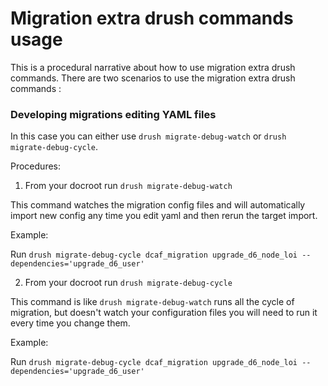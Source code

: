 # Migration extra drush commands usage

This is a procedural narrative about how to use migration extra drush commands.
There are two scenarios to use the migration extra drush commands :

### Developing migrations editing YAML files

In this case you can either use ```drush migrate-debug-watch``` or ```drush migrate-debug-cycle```.

Procedures:

1. From your docroot run ```drush migrate-debug-watch```

This command watches the migration config files and will automatically import
new config any time you edit yaml and then rerun the target import.

Example:

Run ```drush migrate-debug-cycle dcaf_migration upgrade_d6_node_loi --dependencies='upgrade_d6_user'```

2. From your docroot run ```drush migrate-debug-cycle```

This command is like ```drush migrate-debug-watch``` runs all the cycle of migration,
but doesn't watch your configuration files you will need to run it every time you change them.

Example:

Run ```drush migrate-debug-cycle dcaf_migration upgrade_d6_node_loi --dependencies='upgrade_d6_user'```
